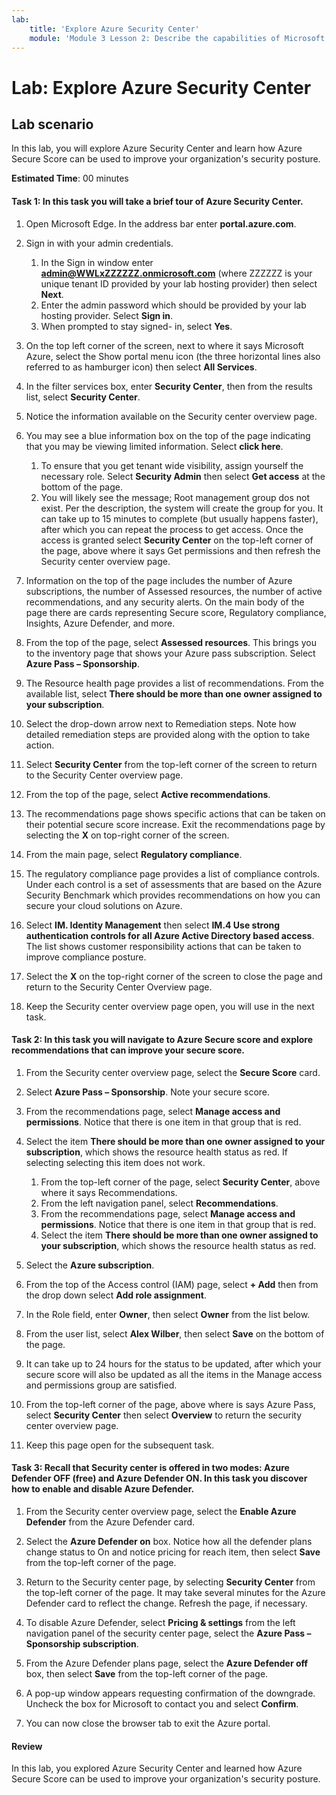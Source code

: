 ```yaml
---
lab:
    title: 'Explore Azure Security Center'
    module: 'Module 3 Lesson 2: Describe the capabilities of Microsoft security solutions: Describe security management capabilities of Azure'
---
```



# Lab: Explore Azure Security Center 

## Lab scenario
In this lab, you will explore Azure Security Center and learn how Azure Secure Score can be used to improve your organization's security posture.

  

**Estimated Time**: 00 minutes

#### Task 1: In this task you will take a brief tour of Azure Security Center.
1.	Open Microsoft Edge. In the address bar enter **portal.azure.com**.

1. Sign in with your admin credentials.
    1. In the Sign in window enter **admin@WWLxZZZZZZ.onmicrosoft.com** (where ZZZZZZ is your unique tenant ID provided by your lab hosting provider) then select **Next**.
    1. Enter the admin password which should be provided by your lab hosting provider. Select **Sign in**.
    1. When prompted to stay signed- in, select **Yes**.

1. On the top left corner of the screen, next to where it says Microsoft Azure, select the Show portal menu icon (the three horizontal lines also referred to as hamburger icon) then select **All Services**.  
1. In the filter services box, enter **Security Center**, then from the results list, select **Security Center**.
1. Notice the information available on the Security center overview page.  
1. You may see a blue information box on the top of the page indicating that you may be viewing limited information.  Select **click here**.
    1. To ensure that you get tenant wide visibility, assign yourself the necessary role.  Select **Security Admin** then select **Get access** at the bottom of the page.
    1. You will likely see the message; Root management group dos not exist.  Per the description, the system will create the group for you.  It can take up to 15 minutes to complete (but usually happens faster), after which you can repeat the process to get access.  Once the access is granted select **Security Center** on the top-left corner of the page, above where it says Get permissions and then refresh the Security center overview page.
1. Information on the top of the page includes the number of Azure subscriptions, the number of Assessed resources, the number of active recommendations, and any security alerts.  On the main body of the page there are cards representing Secure score, Regulatory compliance, Insights, Azure Defender, and more.  
1. From the top of the page, select **Assessed resources**.  This brings you to the inventory page that shows your Azure pass subscription.  Select **Azure Pass – Sponsorship**.
1. The Resource health page provides a list of recommendations.  From the available list, select **There should be more than one owner assigned to your subscription**. 
1. Select the drop-down arrow next to Remediation steps. Note how detailed remediation steps are provided along with the option to take action.  
1. Select **Security Center** from the top-left corner of the screen to return to the Security Center overview page.
1. From the top of the page, select **Active recommendations**.  
1. The recommendations page shows specific actions that can be taken on their potential secure score increase.  Exit the recommendations page by selecting the **X** on top-right corner of the screen.
1. From the main page, select **Regulatory compliance**.
1. The regulatory compliance page provides a list of compliance controls.  Under each control is a set of assessments that are based on the Azure Security Benchmark which provides recommendations on how you can secure your cloud solutions on Azure.
1. Select **IM. Identity Management** then select **IM.4 Use strong authentication controls for all Azure Active Directory based access**.  The list shows customer responsibility actions that can be taken to improve compliance posture.
1. Select the **X** on the top-right corner of the screen to close the page and return to the Security Center Overview page. 
1. Keep the Security center overview page open, you will use in the next task.


#### Task 2: In this task you will navigate to Azure Secure score and explore recommendations that can improve your secure score. 

1. From the Security center overview page, select the **Secure Score** card.

2. Select **Azure Pass – Sponsorship**.  Note your secure score.
3. From the recommendations page, select **Manage access and permissions**. Notice that there is one item in that group that is red.
4. Select the item **There should be more than one owner assigned to your subscription**, which shows the resource health status as red. If selecting selecting this item does not work.
    1. From the top-left corner of the page, select **Security Center**, above where it says Recommendations.
    1. From the left navigation panel, select **Recommendations**.
    1. From the recommendations page, select **Manage access and permissions**. Notice that there is one item in that group that is red.
    1. Select the item **There should be more than one owner assigned to your subscription**, which shows the resource health status as red. 
5. Select the **Azure subscription**.
6. From the top of the Access control (IAM) page, select **+ Add** then from the drop down select **Add role assignment**.
7. In the Role field, enter **Owner**, then select **Owner** from the list below.
8. From the user list, select **Alex Wilber**, then select **Save** on the bottom of the page.
9. It can take up to 24 hours for the status to be updated, after which your secure score will also be updated as all the items in the Manage access and permissions group are satisfied.
10. From the top-left corner of the page, above where is says Azure Pass, select **Security Center** then select **Overview** to return the security center overview page.
11. Keep this page open for the subsequent task.


#### Task 3:  Recall that Security center is offered in two modes: Azure Defender OFF (free) and Azure Defender ON. In this task you discover how to enable and disable Azure Defender.

1.	From the Security center overview page, select the **Enable Azure Defender** from the Azure Defender card.

2.	Select the **Azure Defender on** box.  Notice how all the defender plans change status to On and notice pricing for reach item, then select **Save** from the top-left corner of the page.
3.	Return to the Security center page, by selecting **Security Center** from the top-left corner of the page.   It may take several minutes for the Azure Defender card to reflect the change.  Refresh the page, if necessary.
4.	To disable Azure Defender, select **Pricing & settings** from the left navigation panel of the security center page, select the **Azure Pass – Sponsorship subscription**.
5.	From the Azure Defender plans page, select the **Azure Defender off** box, then select **Save** from the top-left corner of the page.
6.	A pop-up window appears requesting confirmation of the downgrade.  Uncheck the box for Microsoft to contact you and select **Confirm**.
7.	You can now close the browser tab to exit the Azure portal.


#### Review
In this lab, you explored Azure Security Center and learned how Azure Secure Score can be used to improve your organization's security posture.
